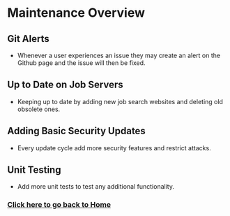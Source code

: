 # Maintenance Overview

## Git Alerts
 - Whenever a user experiences an issue they may create an alert on the Github page and the issue will then be fixed.

## Up to Date on Job Servers
  - Keeping up to date by adding new job search websites and deleting old obsolete ones.

## Adding Basic Security Updates
  - Every update cycle add more security features and restrict attacks.

## Unit Testing
 - Add more unit tests to test any additional functionality. 

### **[Click here to go back to Home](https://github.com/kiffit/waterfall-project)**
